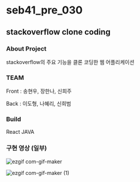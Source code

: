 # seb41_pre_030
## stackoverflow clone coding


### About Project
  stackoverflow의 주요 기능을 클론 코딩한 웹 어플리케이션


### TEAM
  Front : 송현우, 장한나, 신희주


  Back : 이도형, 나혜리, 신희범


### Build
  React
  JAVA

### 구현 영상 (일부)
![ezgif com-gif-maker](https://user-images.githubusercontent.com/98151533/210580471-ad05bc23-28f3-4b73-b8c6-dc28d18dc94f.gif)

![ezgif com-gif-maker (1)](https://user-images.githubusercontent.com/98151533/210582203-561321c7-b865-4009-8a1e-6d6723e62ae4.gif)
